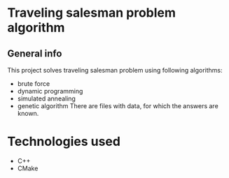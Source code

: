 # Traveling salesman problem algorithm
## General info
This project solves traveling salesman problem using following algorithms:
* brute force
* dynamic programming
* simulated annealing
* genetic algorithm
There are files with data, for which the answers are known. 
# Technologies used
* C++
* CMake
